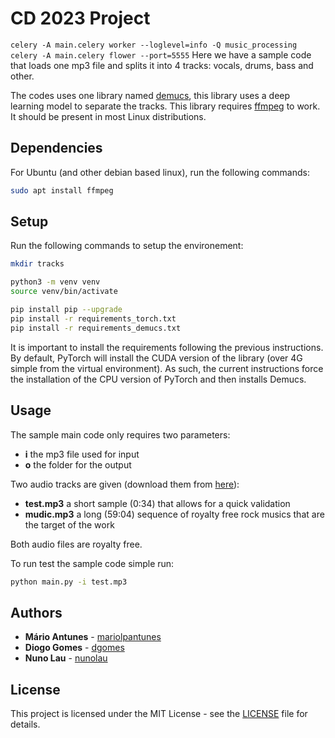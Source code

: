 # CD 2023 Project
`celery -A main.celery worker --loglevel=info -Q music_processing`
`celery -A main.celery flower --port=5555`
Here we have a sample code that loads one mp3 file and splits it 
into 4 tracks: vocals, drums, bass and other.

The codes uses one library named [demucs](https://github.com/facebookresearch/demucs),
this library uses a deep learning model to separate the tracks.
This library requires [ffmpeg](https://ffmpeg.org/) to work.
It should be present in most Linux distributions.

## Dependencies

For Ubuntu (and other debian based linux), run the following commands:

```bash
sudo apt install ffmpeg
```

## Setup

Run the following commands to setup the environement:
```bash
mkdir tracks

python3 -m venv venv
source venv/bin/activate

pip install pip --upgrade
pip install -r requirements_torch.txt
pip install -r requirements_demucs.txt
```

It is important to install the requirements following the previous instructions.
By default, PyTorch will install the CUDA version of the library (over 4G simple from the virtual environment).
As such, the current instructions force the installation of the CPU version of PyTorch and then installs Demucs.

## Usage

The sample main code only requires two parameters:
- **i** the mp3 file used for input
- **o** the folder for the output

Two audio tracks are given (download them from [here](https://filesender.fccn.pt/?s=download&token=cd4fcd29-b3f1-4a4d-9da3-50aae00e702d)):
- **test.mp3** a short sample (0:34) that allows for a quick validation
- **mudic.mp3** a long (59:04) sequence of royalty free rock musics that are the target of the work

Both audio files are royalty free.

To run test the sample code simple run:
```bash
python main.py -i test.mp3
```

## Authors

* **Mário Antunes** - [mariolpantunes](https://github.com/mariolpantunes)
* **Diogo Gomes** - [dgomes](https://github.com/dgomes)
* **Nuno Lau** - [nunolau](https://github.com/nunolau)

## License

This project is licensed under the MIT License - see the [LICENSE](LICENSE) file for details.
